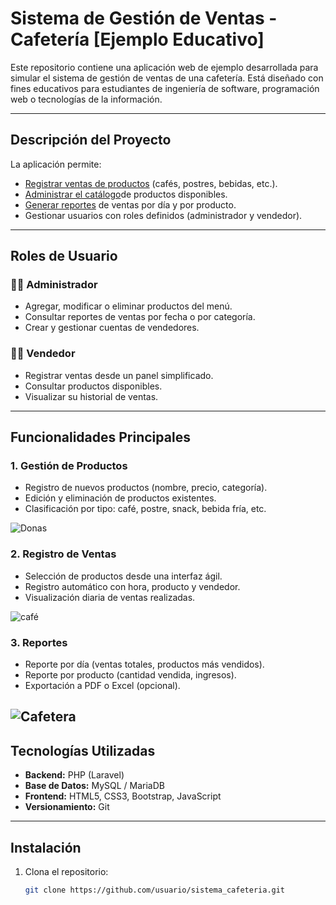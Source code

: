 # Sistema de Gestión de Ventas - Cafetería [Ejemplo Educativo]

Este repositorio contiene una aplicación web de ejemplo desarrollada para simular el sistema de gestión de ventas de una cafetería. Está diseñado con fines educativos para estudiantes de ingeniería de software, programación web o tecnologías de la información.

---

## Descripción del Proyecto

La aplicación permite:

- [Registrar ventas de productos](#2-registro-de-ventas) (cafés, postres, bebidas, etc.).
- [Administrar el catálogo](#1-gestión-de-productos)de productos disponibles.
- [Generar reportes](#3-reportes) de ventas por día y por producto.
- Gestionar usuarios con roles definidos (administrador y vendedor).

---

## Roles de Usuario

### 🧑‍💼 Administrador

- Agregar, modificar o eliminar productos del menú.
- Consultar reportes de ventas por fecha o por categoría.
- Crear y gestionar cuentas de vendedores.

### 👩‍🍳 Vendedor

- Registrar ventas desde un panel simplificado.
- Consultar productos disponibles.
- Visualizar su historial de ventas.

---

## Funcionalidades Principales

### 1. Gestión de Productos

- Registro de nuevos productos (nombre, precio, categoría).
- Edición y eliminación de productos existentes.
- Clasificación por tipo: café, postre, snack, bebida fría, etc.

![Donas](./docs/img/imagen1.jpg)

### 2. Registro de Ventas

- Selección de productos desde una interfaz ágil.
- Registro automático con hora, producto y vendedor.
- Visualización diaria de ventas realizadas.

![café](./docs/img/imagen2.jpg)

### 3. Reportes

- Reporte por día (ventas totales, productos más vendidos).
- Reporte por producto (cantidad vendida, ingresos).
- Exportación a PDF o Excel (opcional).

![Cafetera](./docs/img/imagen3.jpg)
---

## Tecnologías Utilizadas

- **Backend:** PHP (Laravel)
- **Base de Datos:** MySQL / MariaDB
- **Frontend:** HTML5, CSS3, Bootstrap, JavaScript
- **Versionamiento:** Git

---

## Instalación

1. Clona el repositorio:
   ```bash
   git clone https://github.com/usuario/sistema_cafeteria.git
